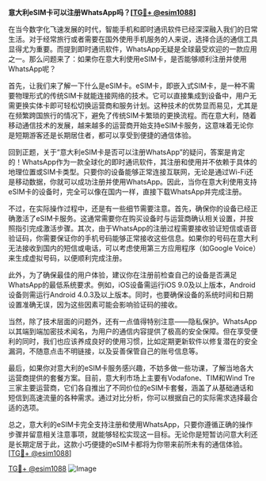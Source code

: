 **意大利eSIM卡可以注册WhatsApp吗？[[TG💪+ @esim1088](https://t.me/s/esim1088)]**

在当今数字化飞速发展的时代，智能手机和即时通讯软件已经深深融入我们的日常生活。对于经常旅行或者需要在国外使用手机服务的人来说，选择合适的通信工具显得尤为重要。而提到即时通讯软件，WhatsApp无疑是全球最受欢迎的一款应用之一。那么问题来了：如果你在意大利使用eSIM卡，是否能够顺利注册并使用WhatsApp呢？

首先，让我们来了解一下什么是eSIM卡。eSIM卡，即嵌入式SIM卡，是一种不需要物理形式的传统SIM卡就能连接网络的技术。它可以直接集成到设备中，用户无需更换实体卡即可轻松切换运营商和服务计划。这种技术的优势显而易见，尤其是在频繁跨国旅行的情况下，避免了传统SIM卡繁琐的更换流程。而在意大利，随着移动通信技术的发展，越来越多的运营商开始支持eSIM卡服务，这意味着无论你是短期游客还是长期居住者，都可以享受到便捷的通信体验。

回到正题，关于“意大利eSIM卡是否可以注册WhatsApp”的疑问，答案是肯定的！WhatsApp作为一款全球化的即时通讯软件，其注册和使用并不依赖于具体的地理位置或SIM卡类型。只要你的设备能够正常连接互联网，无论是通过Wi-Fi还是移动数据，你就可以成功注册并使用WhatsApp。因此，当你在意大利使用支持eSIM卡的设备时，完全可以像在国内一样，直接下载WhatsApp并完成注册。

不过，在实际操作过程中，还是有一些细节需要注意。首先，确保你的设备已经正确激活了eSIM卡服务。这通常需要你在购买设备时与运营商确认相关设置，并按照指引完成激活步骤。其次，由于WhatsApp的注册过程需要接收验证短信或语音验证码，你需要保证你的手机号码能够正常接收这些信息。如果你的号码在意大利无法接收到国内的短信或电话，可以考虑使用第三方应用程序（如Google Voice）来生成虚拟号码，以便顺利完成注册。

此外，为了确保最佳的用户体验，建议你在注册前检查自己的设备是否满足WhatsApp的最低系统要求。例如，iOS设备需运行iOS 9.0及以上版本，Android设备则需运行Android 4.0.3及以上版本。同时，也要确保设备的系统时间和日期设置准确无误，因为这些因素可能会影响验证码的接收。

当然，除了技术层面的问题外，还有一点值得特别注意——隐私保护。WhatsApp以其端到端加密技术闻名，为用户的通信内容提供了极高的安全保障。但在享受便利的同时，我们也应该养成良好的使用习惯，比如定期更新软件以修复潜在的安全漏洞，不随意点击不明链接，以及妥善保管自己的账号信息等。

最后，如果你对意大利的eSIM卡服务感兴趣，不妨多做一些功课，了解当地各大运营商提供的套餐方案。目前，意大利市场上主要有Vodafone、TIM和Wind Tre三家主要运营商，它们各自推出了不同价位的eSIM卡套餐，涵盖了从基础通话和短信到高速流量的各种需求。通过对比分析，你可以根据自己的实际需求选择最合适的选项。

总之，意大利的eSIM卡完全支持注册和使用WhatsApp，只要你遵循正确的操作步骤并留意相关注意事项，就能够轻松实现这一目标。无论你是短暂访问意大利还是长期定居于此，这款小巧便捷的eSIM卡都将为你带来前所未有的通信体验。[[TG💪+ @esim1088](https://t.me/s/esim1088)]

[TG💪+ @esim1088](https://t.me/s/esim1088) ![Image](https://i.postimg.cc/4NQfJmqS/Snipaste-2025-05-13-00-14-12.png)